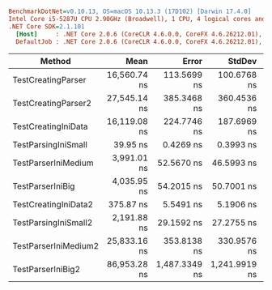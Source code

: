 ``` ini

BenchmarkDotNet=v0.10.13, OS=macOS 10.13.3 (17D102) [Darwin 17.4.0]
Intel Core i5-5287U CPU 2.90GHz (Broadwell), 1 CPU, 4 logical cores and 2 physical cores
.NET Core SDK=2.1.101
  [Host]     : .NET Core 2.0.6 (CoreCLR 4.6.0.0, CoreFX 4.6.26212.01), 64bit RyuJIT  [AttachedDebugger]
  DefaultJob : .NET Core 2.0.6 (CoreCLR 4.6.0.0, CoreFX 4.6.26212.01), 64bit RyuJIT


```
|               Method |         Mean |         Error |        StdDev |   Gen 0 | Allocated |
|--------------------- |-------------:|--------------:|--------------:|--------:|----------:|
|   TestCreatingParser | 16,560.74 ns |   113.5699 ns |   100.6768 ns |  8.9111 |   14056 B |
|  TestCreatingParser2 | 27,545.14 ns |   385.3468 ns |   360.4536 ns | 13.5498 |   21352 B |
|  TestCreatingIniData | 16,119.08 ns |   224.7746 ns |   187.6969 ns |  8.6365 |   13600 B |
|  TestParsingIniSmall |     39.95 ns |     0.4269 ns |     0.3993 ns |  0.0407 |      64 B |
|  TestParserIniMedium |  3,991.01 ns |    52.5670 ns |    46.5993 ns |  3.6163 |    5688 B |
|     TestParserIniBig |  4,035.95 ns |    54.2015 ns |    50.7001 ns |  3.6163 |    5688 B |
| TestCreatingIniData2 |    375.87 ns |     5.5491 ns |     5.1906 ns |  0.2999 |     472 B |
| TestParsingIniSmall2 |  2,191.88 ns |    29.1592 ns |    27.2755 ns |  1.3924 |    2192 B |
| TestParserIniMedium2 | 25,833.16 ns |   353.8138 ns |   330.9576 ns | 12.7258 |   20056 B |
|    TestParserIniBig2 | 86,953.28 ns | 1,487.3349 ns | 1,241.9919 ns | 36.6211 |   57776 B |
